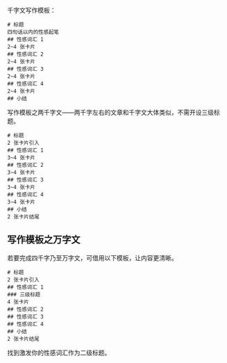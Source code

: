 千字文写作模板：

```
# 标题
四句话以内的性感起笔
## 性感词汇 1
2~4 张卡片
## 性感词汇 2
2~4 张卡片
## 性感词汇 3
2~4 张卡片
## 性感词汇 4
2~4 张卡片
## 小结
```

写作模板之两千字文——两千字左右的文章和千字文大体类似，不需开设三级标题。 

```
# 标题
2 张卡片引入
## 性感词汇 1
3~4 张卡片
## 性感词汇 2
3~4 张卡片
## 性感词汇 3
3~4 张卡片
## 性感词汇 4
3~4 张卡片
## 小结
2 张卡片结尾
```

## 写作模板之万字文

若要完成四千字乃至万字文，可借用以下模板，让内容更清晰。

```
# 标题
2 张卡片引入
## 性感词汇 1
### 三级标题
4 张卡片
## 性感词汇 2
## 性感词汇 3
## 性感词汇 4
## 小结
2 张卡片结尾
```

找到激发你的性感词汇作为二级标题。 
